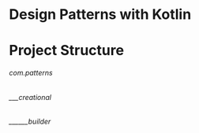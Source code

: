 # Design Patterns with Kotlin
# Project Structure
###### com.patterns
###### ___creational
###### ______builder